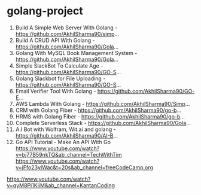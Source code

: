 # golang-project
1. Build A Simple Web Server With Golang - https://github.com/AkhilSharma90/simp...
2. Build A CRUD API With Golang - https://github.com/AkhilSharma90/Gola...
3. Golang With MySQL Book Management System - https://github.com/AkhilSharma90/Gola...
4. Simple SlackBot To Calculate Age - https://github.com/AkhilSharma90/GO-S...
5. Golang Slackbot for File Uploading - https://github.com/AkhilSharma90/GO-S...
6. Email Verifier Tool With Golang -  https://github.com/AkhilSharma90/GO-E...
7. AWS Lambda With Golang - https://github.com/AkhilSharma90/Simp...
8. CRM with Golang Fiber - https://github.com/AkhilSharma90/go-b...
9. HRMS with Golang Fiber - https://github.com/AkhilSharma90/go-b...
10. Complete Serverless Stack - https://github.com/AkhilSharma90/Gola...
11. A.I Bot with Wolfram, Wit.ai and golang - https://github.com/AkhilSharma90/AI-B...
12. Go API Tutorial - Make An API With Go https://www.youtube.com/watch?v=bj77B59nkTQ&ab_channel=TechWithTim
https://www.youtube.com/watch?v=jFfo23yIWac&t=20s&ab_channel=freeCodeCamp.org

https://www.youtube.com/watch?v=qyM8Pi1KiiM&ab_channel=KantanCoding